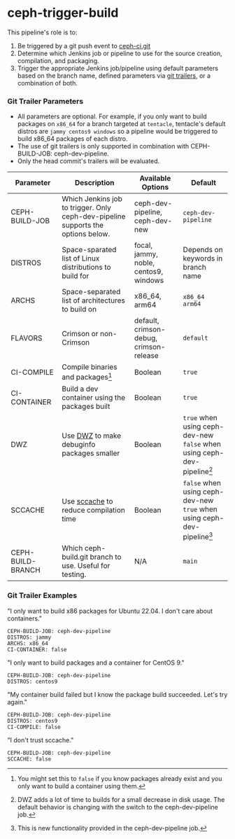 
# ceph-trigger-build

This pipeline's role is to:

1. Be triggered by a git push event to [ceph-ci.git](https://github.com/ceph/ceph-ci)
2. Determine which Jenkins job or pipeline to use for the source creation, compilation, and packaging.
3. Trigger the appropriate Jenkins job/pipeline using default parameters based on the branch name, defined parameters via [git trailers](https://git-scm.com/docs/git-interpret-trailers), or a combination of both.


### Git Trailer Parameters

- All parameters are optional.  For example, if you only want to build packages on `x86_64` for a branch targeted at `tentacle`, tentacle's default distros are `jammy centos9 windows` so a pipeline would be triggered to build x86_64 packages of each distro.
- The use of git trailers is only supported in combination with CEPH-BUILD-JOB: ceph-dev-pipeline.
- Only the head commit's trailers will be evaluated.

|Parameter|Description|Available Options|Default|
|--|--|--|--|
|CEPH-BUILD-JOB|Which Jenkins job to trigger. Only ceph-dev-pipeline supports the options below.|ceph-dev-pipeline, ceph-dev-new|`ceph-dev-pipeline`|
|DISTROS|Space-sparated list of Linux distributions to build for|focal, jammy, noble, centos9, windows|Depends on keywords in branch name|
|ARCHS|Space-separated list of architectures to build on|x86_64, arm64|`x86_64 arm64`|
|FLAVORS|Crimson or non-Crimson|default, crimson-debug, crimson-release|`default`|
|CI-COMPILE|Compile binaries and packages[^1]|Boolean|`true`|
|CI-CONTAINER|Build a dev container using the packages built|Boolean|`true`|
|DWZ|Use [DWZ](https://sourceware.org/dwz/) to make debuginfo packages smaller|Boolean|`true` when using ceph-dev-new<br>`false` when using ceph-dev-pipeline[^2]|
|SCCACHE|Use [sccache](https://github.com/mozilla/sccache) to reduce compilation time|Boolean|`false` when using ceph-dev-new<br>`true` when using ceph-dev-pipeline[^3]|
|CEPH-BUILD-BRANCH|Which ceph-build.git branch to use. Useful for testing.|N/A|`main`|


[^1]: You might set this to `false` if you know packages already exist and you only want to build a container using them.
[^2]: DWZ adds a lot of time to builds for a small decrease in disk usage.  The default behavior is changing with the switch to the ceph-dev-pipeline job.
[^3]: This is new functionality provided in the ceph-dev-pipeline job.

### Git Trailer Examples
"I only want to build x86 packages for Ubuntu 22.04.  I don't care about containers."

    CEPH-BUILD-JOB: ceph-dev-pipeline
    DISTROS: jammy
    ARCHS: x86_64
    CI-CONTAINER: false

"I only want to build packages and a container for CentOS 9."

    CEPH-BUILD-JOB: ceph-dev-pipeline
    DISTROS: centos9

"My container build failed but I know the package build succeeded.  Let's try again."

    CEPH-BUILD-JOB: ceph-dev-pipeline
    DISTROS: centos9
    CI-COMPILE: false

"I don't trust sccache."

    CEPH-BUILD-JOB: ceph-dev-pipeline
    SCCACHE: false

